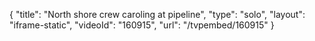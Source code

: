 {
    "title": "North shore crew caroling at pipeline",
    "type": "solo",
    "layout": "iframe-static",
    "videoId": "160915",
    "url": "\/tvpembed\/160915"
}